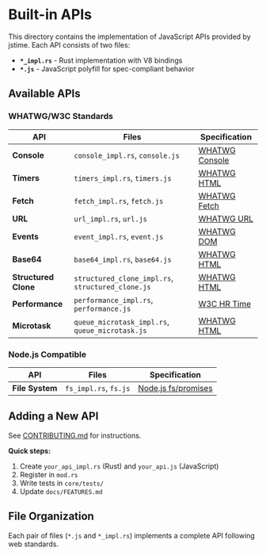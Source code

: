 # Built-in APIs

This directory contains the implementation of JavaScript APIs provided by jstime. Each API consists of two files:

- **`*_impl.rs`** - Rust implementation with V8 bindings
- **`*.js`** - JavaScript polyfill for spec-compliant behavior

## Available APIs

### WHATWG/W3C Standards

| API | Files | Specification |
|-----|-------|---------------|
| **Console** | `console_impl.rs`, `console.js` | [WHATWG Console](https://console.spec.whatwg.org/) |
| **Timers** | `timers_impl.rs`, `timers.js` | [WHATWG HTML](https://html.spec.whatwg.org/multipage/timers-and-user-prompts.html#timers) |
| **Fetch** | `fetch_impl.rs`, `fetch.js` | [WHATWG Fetch](https://fetch.spec.whatwg.org/) |
| **URL** | `url_impl.rs`, `url.js` | [WHATWG URL](https://url.spec.whatwg.org/) |
| **Events** | `event_impl.rs`, `event.js` | [WHATWG DOM](https://dom.spec.whatwg.org/#events) |
| **Base64** | `base64_impl.rs`, `base64.js` | [WHATWG HTML](https://html.spec.whatwg.org/multipage/webappapis.html#atob) |
| **Structured Clone** | `structured_clone_impl.rs`, `structured_clone.js` | [WHATWG HTML](https://html.spec.whatwg.org/multipage/structured-data.html#structured-cloning) |
| **Performance** | `performance_impl.rs`, `performance.js` | [W3C HR Time](https://w3c.github.io/hr-time/) |
| **Microtask** | `queue_microtask_impl.rs`, `queue_microtask.js` | [WHATWG HTML](https://html.spec.whatwg.org/multipage/timers-and-user-prompts.html#microtask-queuing) |

### Node.js Compatible

| API | Files | Specification |
|-----|-------|---------------|
| **File System** | `fs_impl.rs`, `fs.js` | [Node.js fs/promises](https://nodejs.org/api/fs.html#promises-api) |

## Adding a New API

See [CONTRIBUTING.md](../../../CONTRIBUTING.md#adding-built-in-apis) for instructions.

**Quick steps:**
1. Create `your_api_impl.rs` (Rust) and `your_api.js` (JavaScript)
2. Register in `mod.rs`
3. Write tests in `core/tests/`
4. Update `docs/FEATURES.md`

## File Organization

Each pair of files (`*.js` and `*_impl.rs`) implements a complete API following web standards.
